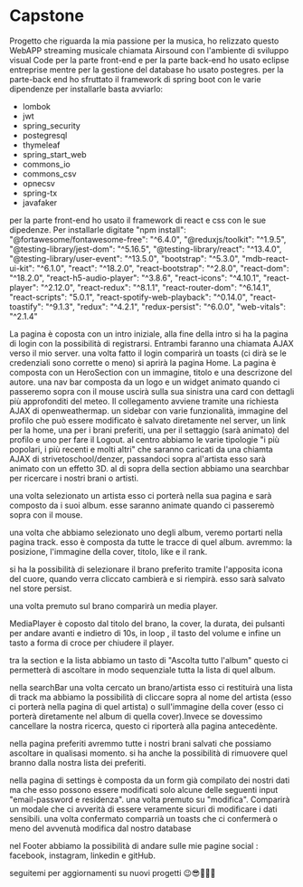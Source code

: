 # Capstone

Progetto che riguarda la mia passione per la musica, ho relizzato questo WebAPP streaming musicale chiamata Airsound con l'ambiente di sviluppo visual Code per la parte front-end e per la parte back-end ho usato eclipse entreprise mentre per la gestione del database ho usato postegres.
per la parte-back end ho sfruttato il framework di spring boot con le varie dipendenze per installarle basta avviarlo:
- lombok
- jwt
- spring_security
- postegresql
- thymeleaf
- spring_start_web
- commons_io
- commons_csv
- opnecsv
- spring-tx
- javafaker

per la parte front-end ho usato il framework di react e css con le sue dipedenze. Per installarle digitate "npm install":
"@fortawesome/fontawesome-free": "^6.4.0",
    "@reduxjs/toolkit": "^1.9.5",
    "@testing-library/jest-dom": "^5.16.5",
    "@testing-library/react": "^13.4.0",
    "@testing-library/user-event": "^13.5.0",
    "bootstrap": "^5.3.0",
    "mdb-react-ui-kit": "^6.1.0",
    "react": "^18.2.0",
    "react-bootstrap": "^2.8.0",
    "react-dom": "^18.2.0",
    "react-h5-audio-player": "^3.8.6",
    "react-icons": "^4.10.1",
    "react-player": "^2.12.0",
    "react-redux": "^8.1.1",
    "react-router-dom": "^6.14.1",
    "react-scripts": "5.0.1",
    "react-spotify-web-playback": "^0.14.0",
    "react-toastify": "^9.1.3",
    "redux": "^4.2.1",
    "redux-persist": "^6.0.0",
    "web-vitals": "^2.1.4"

La pagina è coposta con un intro iniziale, alla fine della intro si ha la pagina di login con la possibilità di registrarsi. Entrambi faranno una chiamata AJAX verso il mio server.
una volta fatto il login comparirà un toasts (ci dirà se le credenziali sono corrette o meno) si aprirà la pagina Home. La pagina è composta con un HeroSection con un immagine, titolo e una descrizone del autore.
una nav bar composta da un logo e un widget animato quando ci passeremo sopra con il mouse uscirà sulla sua sinistra una card con dettagli più approfonditi  del meteo. Il collegamento avviene tramite una richiesta AJAX di openweathermap.
un sidebar con varie funzionalità, immagine del profilo che può essere modificato è salvato diretamente nel server, un link per la home, una per i brani preferiti, una per il settaggio (sarà animato) del profilo e uno per fare il Logout.
al centro abbiamo le varie tipologie "i più popolari, i più recenti e molti altri" che saranno caricati da una chiamta AJAX di strivetoschool/denzer, passandoci sopra al'artista esso sarà animato con un effetto 3D.
al di sopra della section abbiamo una searchbar per ricercare i nostri brani o artisti.


una volta selezionato un artista esso ci porterà nella sua pagina e sarà composto da i suoi album. esse saranno animate quando ci passeremò sopra con il mouse.

una volta che abbiamo selezionato uno degli album, veremo portarti nella pagina track. esso è composta da tutte le tracce di quel album. avremmo: la posizione, l'immagine della cover, titolo, like e il rank.

si ha la possibilità di selezionare il brano preferito tramite l'apposita icona del cuore, quando verra cliccato cambierà e si riempirà. esso sarà salvato nel store persist.

una volta premuto sul brano comparirà un media player.

MediaPlayer è coposto dal titolo del brano, la cover, la durata, dei pulsanti per andare avanti e indietro di 10s, in loop , il tasto del volume e infine un tasto a forma di croce per chiudere il player.

tra la section e la lista abbiamo un tasto di "Ascolta tutto l'album" questo ci permetterà di ascoltare in modo sequenziale tutta la lista di quel album.

nella searchBar una volta cercato un brano/artista esso ci restituirà una lista di track ma abbiamo la possibilità di cliccare sopra al nome del artista (esso ci porterà nella pagina di quel artista) o sull'immagine della cover (esso ci porterà diretamente nel album di quella cover).Invece se dovessimo cancellare la nostra ricerca, questo ci riporterà alla pagina antecedènte.

nella pagina preferiti avremmo tutte i nostri brani salvati che possiamo ascoltare in qualisasi momento. si ha anche la possibilità di rimuovere quel branno dalla nostra lista dei preferiti.

nella pagina di settings è composta da un form già compilato dei nostri dati ma che esso possono essere modificati solo alcune delle seguenti input "email-password e residenza". una volta premuto su "modifica".
Comparirà un modale che ci avverità di essere veramente sicuri di modificare i dati sensibili. una volta confermato comparrià un toasts che ci confermerà o meno del avvenutà modifica dal nostro database

nel Footer abbiamo la possibilità di andare sulle mie pagine social : 
facebook, instagram, linkedin e gitHub.

seguitemi per aggiornamenti su nuovi progetti  😉😎👻🦾👀
